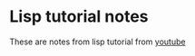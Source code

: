 # Lisp tutorial notes
These are notes from lisp tutorial from [youtube](https://www.youtube.com/watch?v=ymSq4wHrqyU)
